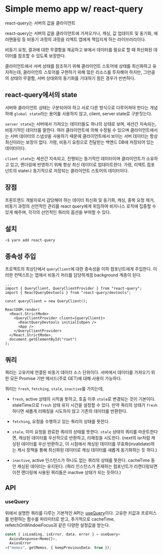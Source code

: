 # Simple memo app w/ react-query

react-query는 서버의 값을 클라이언트

react-query는 서버의 값을 클라이언트에 가져오거나, 캐싱, 값 업데이트 및 동기화, 에러핸들링 등 비동기 과정의 과정을 리엑트 앱에게 책임지게 하는 라이브러리이다.

비동기 요청, 결과에 대한 무결함을 제공하고 뷰에서 데이터를 필요로 할 때 최신화된 데이터를 참조할 수 있도록 보장한다.

클라이언트에서 서버 상태를 참조하기 위해 클라이언트 스토어에 상태를 최신화하고 유지하는데, 클라이언트 스토어를 구현하기 위해 많은 리소스를 투자해야 하지만, 그만큼의 상태의 무결함, 서버 상태와의 동기화를 기대하기 힘든 경우가 빈번하다.

## react-query에서의 state

서버와 클라이언트 상태는 구분되어야 하고 서로 다른 방식으로 다루어져야 한다는 개념하에 `global state`라는 용어를 사용하지 않고, client, server state로 구분짓는다.

`server state`는 서버에서 가져오는 데이터들도 하나의 상태로 보며, 세션간 지속되는, 비동기적인 데이터를 말한다. 여러 클라이언트에 의해 수정될 수 있으며 클라이언트에서는 서버 데이터의 스냅샷을 사용하기 때문에 클라이언트에서 보이는 서버 데이터는 항상 최신이라는 보장이 없다. 가령, 비동기 요청으로 전달받는 백엔드 DB에 저장되어 있는 데이터이다.

`client state`는 세션간 지속되고, 진행되는 동기적인 데이터이며 클라이언트가 소유하고 있고, 랜더링에 반영하기 위해 항상 최신 데이터로 업데이트한다. 가령, 리엑트 컴포넌트의 state나 동기적으로 저장되는 클라이언트 스토어의 데이터이다.

## 장점

프론트엔드 개발자로서 감당해야 하는 데이터 최신화 및 동기화, 캐싱, 중복 요청 제거, 비동기 과정의 선언적인 관리를 react query에게 위임하여 비지니스 로직에 집중할 수 있게 해주며, 각각의 선언적인 쿼리의 옵션을 부여할 수 있다.

## 설치

```
~$ yarn add react-query
```

## 종속성 주입

프로젝트의 최상단에서 `queryClient`에 대한 종속성을 이하 컴포넌트에게 주입한다. 이러한 컨텍스트는 앱에서 비동기 처리를 담당하게끔 background 계층이 된다.

```tsx
...
import { QueryClient, QueryClientProvider } from "react-query";
import { ReactQueryDevtools } from "react-query/devtools";

const queryClient = new QueryClient();

ReactDOM.render(
  <React.StrictMode>
    <QueryClientProvider client={queryClient}>
      <ReactQueryDevtools initialIsOpen />
      <App />
    </QueryClientProvider>
  </React.StrictMode>,
  document.getElementById("root")
);
```

## 쿼리

쿼리는 고유키에 연결된 비동기 데이터 소스 단위이다. 서버에서 데이터를 가져오기 위한 모든 Promise 기반 메서드(주로 GET)에 대해 사용이 가능하다.

쿼리는 `fresh`, `fetching`, `stale`, `inactive`를 가지는데,

- `fresh`, active 상태의 시작을 뜻하고, 호출 이후 `stale`로 변경되는 것이 기본이다. staleTime으로 `fresh` 상태 유지 시간을 설정할 수 있다. 만약 쿼리의 상태가 `fresh`하다면 새롭게 리패칭을 시도하지 않고 기존의 데이터를 반환한다.

- `fetching`, 요청을 수행하고 있는 쿼리의 상태를 뜻한다.

- `stale`, 이미 요청을 완료한 쿼리의 상태를 뜻한다. `stale` 상태의 쿼리를 마운트한다면, 캐싱된 데이터를 우선적으로 반환하고, 리패칭을 시도한다.
  (next의 isr처럼 캐싱된 데이터를 우선 반환하고, 이 시점에서 캐싱된 데이터를 무효화(invalidate)하는 캐시 정책을 통해 최신화된 데이터로 캐싱 데이터를 새롭게 동기화하는 듯 하다.)

- `inactive`, active 인스턴스가 하나도 없는 쿼리의 상태를 뜻한다. cacheTime 동안 캐싱된 데이터는 유지된다. (쿼리 인스턴스가 존재하는 컴포넌트가 리랜더링되면 이전 랜더링에 사용된 쿼리들은 inactive 상태가 되는 듯하다.)

## API

### useQuery

위에서 설명한 쿼리를 다루는 기본적인 API는 [useQuery](https://react-query.tanstack.com/reference/useQuery#_top)이다. 고유한 키값과 프로미스를 반환하는 함수를 파라미터로 받고, 추가적으로 cacheTime, refetchOnWindowFocus과 같은 다양한 설정값을 받는다.

```ts
const { isLoading, isError, data, error } = useQuery<
  AxiosResponse<Memo[]>,
  AxiosError
>("memos", getMemos, { keepPreviousData: true });
```
